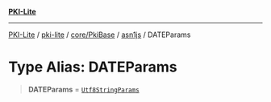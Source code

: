[**PKI-Lite**](../../../../../../README.md)

---

[PKI-Lite](../../../../../../README.md) / [pki-lite](../../../../../README.md) / [core/PkiBase](../../../README.md) / [asn1js](../README.md) / DATEParams

# Type Alias: DATEParams

> **DATEParams** = [`Utf8StringParams`](../interfaces/Utf8StringParams.md)
